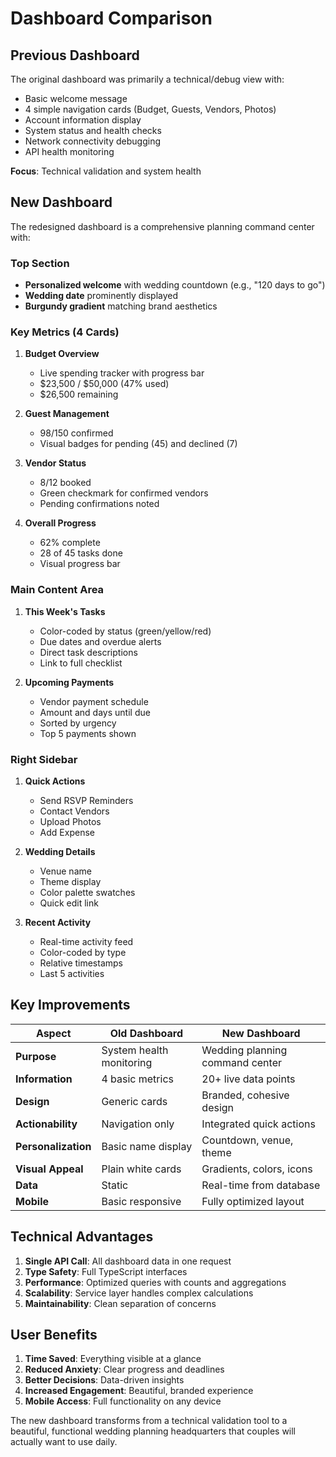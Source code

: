 # Dashboard Comparison

## Previous Dashboard

The original dashboard was primarily a technical/debug view with:
- Basic welcome message
- 4 simple navigation cards (Budget, Guests, Vendors, Photos)
- Account information display
- System status and health checks
- Network connectivity debugging
- API health monitoring

**Focus**: Technical validation and system health

## New Dashboard

The redesigned dashboard is a comprehensive planning command center with:

### Top Section
- **Personalized welcome** with wedding countdown (e.g., "120 days to go")
- **Wedding date** prominently displayed
- **Burgundy gradient** matching brand aesthetics

### Key Metrics (4 Cards)
1. **Budget Overview**
   - Live spending tracker with progress bar
   - $23,500 / $50,000 (47% used)
   - $26,500 remaining

2. **Guest Management**
   - 98/150 confirmed
   - Visual badges for pending (45) and declined (7)

3. **Vendor Status**
   - 8/12 booked
   - Green checkmark for confirmed vendors
   - Pending confirmations noted

4. **Overall Progress**
   - 62% complete
   - 28 of 45 tasks done
   - Visual progress bar

### Main Content Area
1. **This Week's Tasks**
   - Color-coded by status (green/yellow/red)
   - Due dates and overdue alerts
   - Direct task descriptions
   - Link to full checklist

2. **Upcoming Payments**
   - Vendor payment schedule
   - Amount and days until due
   - Sorted by urgency
   - Top 5 payments shown

### Right Sidebar
1. **Quick Actions**
   - Send RSVP Reminders
   - Contact Vendors
   - Upload Photos
   - Add Expense

2. **Wedding Details**
   - Venue name
   - Theme display
   - Color palette swatches
   - Quick edit link

3. **Recent Activity**
   - Real-time activity feed
   - Color-coded by type
   - Relative timestamps
   - Last 5 activities

## Key Improvements

| Aspect | Old Dashboard | New Dashboard |
|--------|--------------|---------------|
| **Purpose** | System health monitoring | Wedding planning command center |
| **Information** | 4 basic metrics | 20+ live data points |
| **Design** | Generic cards | Branded, cohesive design |
| **Actionability** | Navigation only | Integrated quick actions |
| **Personalization** | Basic name display | Countdown, venue, theme |
| **Visual Appeal** | Plain white cards | Gradients, colors, icons |
| **Data** | Static | Real-time from database |
| **Mobile** | Basic responsive | Fully optimized layout |

## Technical Advantages

1. **Single API Call**: All dashboard data in one request
2. **Type Safety**: Full TypeScript interfaces
3. **Performance**: Optimized queries with counts and aggregations
4. **Scalability**: Service layer handles complex calculations
5. **Maintainability**: Clean separation of concerns

## User Benefits

1. **Time Saved**: Everything visible at a glance
2. **Reduced Anxiety**: Clear progress and deadlines
3. **Better Decisions**: Data-driven insights
4. **Increased Engagement**: Beautiful, branded experience
5. **Mobile Access**: Full functionality on any device

The new dashboard transforms from a technical validation tool to a beautiful, functional wedding planning headquarters that couples will actually want to use daily.